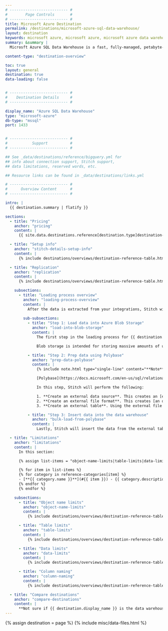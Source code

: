 ```yaml
---
# -------------------------- #
#        Page Controls       #
# -------------------------- #
title: Microsoft Azure Destination
permalink: /destinations/microsoft-azure-sql-data-warehouse/
layout: destination
keywords: microsoft azure, microsoft azure, microsoft azure data warehouse, microsoft azure etl, etl to microsoft azure
summary: &summary |
  Microsft Azure SQL Data Warehouse is a fast, fully-managed, petabyte-scale data warehouse. It's ideal for batch-based data warehouse workloads, and designed with a decoupled storage and compute model that allows it to scale quickly and be maintained in a cost-effective way.

content-type: "destination-overview"

toc: true
layout: general
destination: true
data-loading: false


# -------------------------- #
#    Destination Details     #
# -------------------------- #

display_name: "Azure SQL Data Warehouse"
type: "microsoft-azure"
db-type: "mssql"
port: 1433


# -------------------------- #
#           Support          #
# -------------------------- #

## See _data/destinations/reference/bigquery.yml for
## info about connection support, Stitch support,
## data limitations, reserved words, etc.

## Resource links can be found in _data/destinations/links.yml

# -------------------------- #
#      Overview Content      #
# -------------------------- #

intro: |
  {{ destination.summary | flatify }}

sections:
  - title: "Pricing"
    anchor: "pricing"
    content: |
      {{ site.data.destinations.reference[destination.type]destination-details-info.pricing-details | flatify }}

  - title: "Setup info"
    anchor: "stitch-details-setup-info"
    content: |
      {% include destinations/overviews/destination-reference-table.html list="stitch-details" %}

  - title: "Replication"
    anchor: "replication"
    content: |
      {% include destinations/overviews/destination-reference-table.html list="replication" %}

    subsections:
      - title: "Loading process overview"
        anchor: "loading-process-overview"
        content: |
          After the data is extracted from your integrations, Stitch will perform the following steps to prepare and load that data into your {{ destination.display_name }} destination.
        
        sub-subsections:
          - title: "Step 1: Load data into Azure Blob Storage"
            anchor: "load-into-blob-storage"
            content: |
              The first step in the loading process for {{ destination.display_name }} destinations is to load the extracted data into [Azure Blob Storage](https://docs.microsoft.com/en-us/azure/storage/blobs/storage-blobs-introduction){:target="new"}.

              Blob storage is intended for storing massive amounts of unstructured data. In the next step, Stitch will use Polybase to retrieve the data from Blob Storage and prepare it for loading into {{ destination.display_name }}.

          - title: "Step 2: Prep data using Polybase"
            anchor: "prep-data-polybase"
            content: |
              {% include note.html type="single-line" content="**Note**: Polybase has its own set of limitations that may make it impossible to load certain data. Refer to the [Limitations](#limitations) section for more info." %}

              [Polybase](https://docs.microsoft.com/en-us/sql/relational-databases/polybase/polybase-guide?view=sql-server-2017){:target="new"} is a Microsoft offering that integrates Microsoft SQL products with Hadoop. Polybase is needed to query data from Azure Blob Storage.

              In this step, Stitch will perform the following:

              1. **Create an external data source**. This creates an [external data source](https://docs.microsoft.com/en-us/sql/t-sql/statements/create-external-data-source-transact-sql?view=sql-server-2017){:target="new"} for the Polybase queries Stitch will run.
              2. **Create an external file format**. This creates [an object that defines the external (extracted) data](https://docs.microsoft.com/en-us/sql/t-sql/statements/create-external-file-format-transact-sql?view=sql-server-2017){:target="new"} Stitch will load. This is used in the next step to create an external table.
              3. **Create an external table**. Using the external file format, this will [create an external table](https://docs.microsoft.com/en-us/sql/t-sql/statements/create-external-table-transact-sql?view=sql-server-2017){:target="new"}. The external table is used to stage the data from Azure blob storage and load it into your {{ destination.display_name }} data warehouse.

          - title: "Step 3: Insert data into the data warehouse"
            anchor: "bulk-load-from-polybase"
            content: |
              Lastly, Stitch will insert the data from the external table in Polybase into your {{ destination.display_name }} data warehouse. 

  - title: "Limitations"
    anchor: "limitations"
    content: |
      In this section:

      {% assign list-items = "object-name-limits|table-limits|data-limits|column-naming" | split: "|" %}

      {% for item in list-items %}
      {% for category in reference-categories[item] %}
      - [**{{ category.name }}**](#{{ item }}) - {{ category.description | flatify }}
      {% endfor %}
      {% endfor %}

    subsections:
      - title: "Object name limits"
        anchor: "object-name-limits"
        content: |
          {% include destinations/overviews/destination-reference-table.html list="object-name-limits" %}

      - title: "Table limits"
        anchor: "table-limits"
        content: |
          {% include destinations/overviews/destination-reference-table.html list="table-limits" %}

      - title: "Data limits"
        anchor: "data-limits"
        content: |
          {% include destinations/overviews/destination-reference-table.html list="data-limits" %}

      - title: "Column naming"
        anchor: "column-naming"
        content: |
          {% include destinations/overviews/destination-reference-table.html list="column-naming" %}

  - title: "Compare destinations"
    anchor: "compare-destinations"
    content: |
      **Not sure if {{ destination.display_name }} is the data warehouse for you?** Check out the [Choosing a Stitch Destination]({{ link.destinations.overviews.choose-destination | prepend: site.baseurl }}) guide to compare each of Stitch's destination offerings.
---
```

{% assign destination = page %}
{% include misc/data-files.html %}